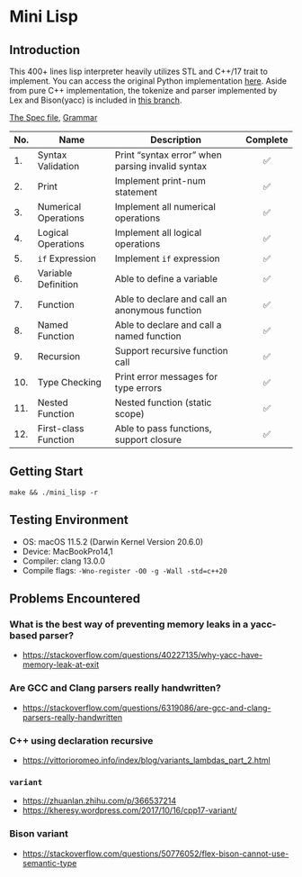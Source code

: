 # Mini Lisp

## Introduction

This 400+ lines lisp interpreter heavily utilizes STL and C++/17 trait to implement. You can access the original Python implementation [here](http://www.norvig.com/lispy.html). Aside from pure C++ implementation, the tokenize and parser implemented by Lex and Bison(yacc) is included in [this branch](https://github.com/cliffxzx/mini-lisp/tree/lex/bison).

[The Spec file](./docs%2FCompiler%20Final%20Project.pdf), [Grammar](./docs/MiniLisp.pdf)

| No. | Name                 | Description                                      | Complete |
| --- | -------------------- | ------------------------------------------------ | :------: |
| 1.  | Syntax Validation    | Print “syntax error” when parsing invalid syntax |    ✅    |
| 2.  | Print                | Implement print-num statement                    |    ✅    |
| 3.  | Numerical Operations | Implement all numerical operations               |    ✅    |
| 4.  | Logical Operations   | Implement all logical operations                 |    ✅    |
| 5.  | `if` Expression      | Implement `if` expression                        |    ✅    |
| 6.  | Variable Definition  | Able to define a variable                        |    ✅    |
| 7.  | Function             | Able to declare and call an anonymous function   |    ✅    |
| 8.  | Named Function       | Able to declare and call a named function        |    ✅    |
| 9.  | Recursion            | Support recursive function call                  |    ✅    |
| 10. | Type Checking        | Print error messages for type errors             |    ✅    |
| 11. | Nested Function      | Nested function (static scope)                   |    ✅    |
| 12. | First-class Function | Able to pass functions, support closure          |    ✅    |

## Getting Start

```shell
make && ./mini_lisp -r
```

## Testing Environment

- OS: macOS 11.5.2 (Darwin Kernel Version 20.6.0)
- Device: MacBookPro14,1
- Compiler: clang 13.0.0
- Compile flags: `-Wno-register -O0 -g -Wall -std=c++20`

## Problems Encountered

### What is the best way of preventing memory leaks in a yacc-based parser?

- https://stackoverflow.com/questions/40227135/why-yacc-have-memory-leak-at-exit

### Are GCC and Clang parsers really handwritten?

- https://stackoverflow.com/questions/6319086/are-gcc-and-clang-parsers-really-handwritten

### C++ using declaration recursive

- https://vittorioromeo.info/index/blog/variants_lambdas_part_2.html

### `variant`

- https://zhuanlan.zhihu.com/p/366537214
- https://kheresy.wordpress.com/2017/10/16/cpp17-variant/

### Bison variant

- https://stackoverflow.com/questions/50776052/flex-bison-cannot-use-semantic-type
